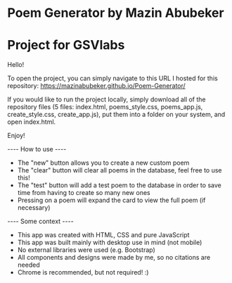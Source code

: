 # Poem Generator by Mazin Abubeker
# Project for GSVlabs

Hello!

To open the project, you can simply navigate to this URL I hosted for this repository:
https://mazinabubeker.github.io/Poem-Generator/

If you would like to run the project locally, simply download all of the repository files (5 files: index.html, poems_style.css, poems_app.js, create_style.css, create_app.js), put them into a folder on your system, and open index.html.

Enjoy!

---- How to use ----

- The "new" button allows you to create a new custom poem
- The "clear" button will clear all poems in the database, feel free to use this!
- The "test" button will add a test poem to the database in order to save time from having to create so many new ones
- Pressing on a poem will expand the card to view the full poem (if necessary)


---- Some context ----

- This app was created with HTML, CSS and pure JavaScript
- This app was built mainly with desktop use in mind (not mobile)
- No external libraries were used (e.g. Bootstrap)
- All components and designs were made by me, so no citations are needed
- Chrome is recommended, but not required! :)